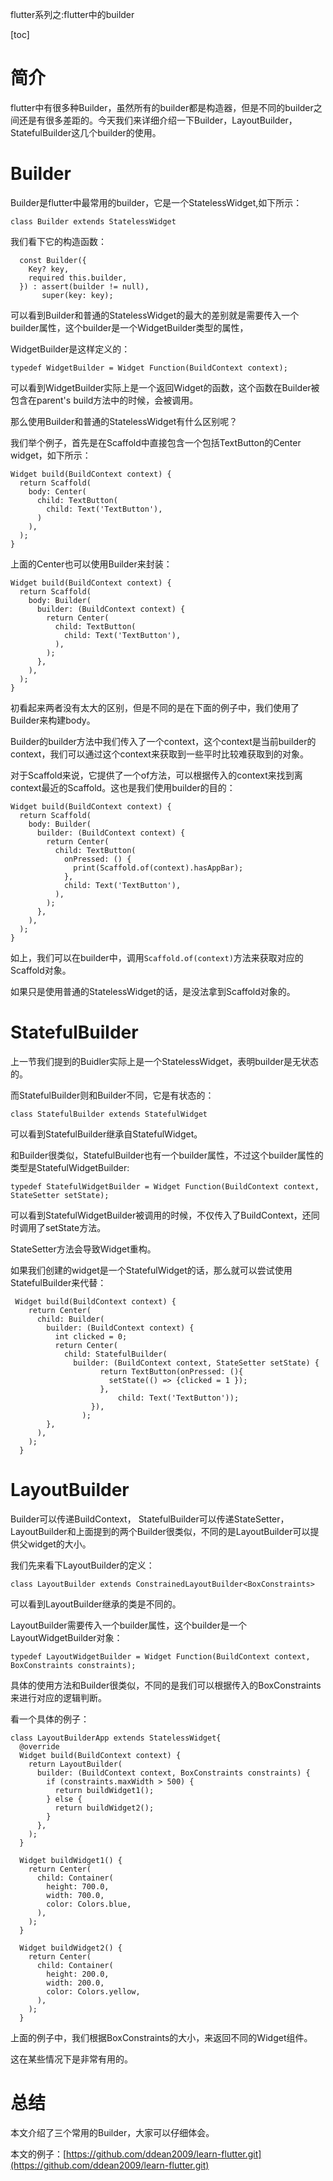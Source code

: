 flutter系列之:flutter中的builder

[toc]

# 简介

flutter中有很多种Builder，虽然所有的builder都是构造器，但是不同的builder之间还是有很多差距的。今天我们来详细介绍一下Builder，LayoutBuilder，StatefulBuilder这几个builder的使用。

# Builder

Builder是flutter中最常用的builder，它是一个StatelessWidget,如下所示：

```
class Builder extends StatelessWidget
```

我们看下它的构造函数：

```
  const Builder({
    Key? key,
    required this.builder,
  }) : assert(builder != null),
       super(key: key);
```

可以看到Builder和普通的StatelessWidget的最大的差别就是需要传入一个builder属性，这个builder是一个WidgetBuilder类型的属性，

WidgetBuilder是这样定义的：

```
typedef WidgetBuilder = Widget Function(BuildContext context);
```

可以看到WidgetBuilder实际上是一个返回Widget的函数，这个函数在Builder被包含在parent's build方法中的时候，会被调用。

那么使用Builder和普通的StatelessWidget有什么区别呢？

我们举个例子，首先是在Scaffold中直接包含一个包括TextButton的Center widget，如下所示：

```
Widget build(BuildContext context) {
  return Scaffold(
    body: Center(
      child: TextButton(
        child: Text('TextButton'),
      )
    ),
  );
}
```

上面的Center也可以使用Builder来封装：

```
Widget build(BuildContext context) {
  return Scaffold(
    body: Builder(
      builder: (BuildContext context) {
        return Center(
          child: TextButton(
            child: Text('TextButton'),
          ),
        );
      },
    ),
  );
}
```

初看起来两者没有太大的区别，但是不同的是在下面的例子中，我们使用了Builder来构建body。

Builder的builder方法中我们传入了一个context，这个context是当前builder的context，我们可以通过这个context来获取到一些平时比较难获取到的对象。

对于Scaffold来说，它提供了一个of方法，可以根据传入的context来找到离context最近的Scaffold。这也是我们使用builder的目的：

```
Widget build(BuildContext context) {
  return Scaffold(
    body: Builder(
      builder: (BuildContext context) {
        return Center(
          child: TextButton(
            onPressed: () {
              print(Scaffold.of(context).hasAppBar);
            },
            child: Text('TextButton'),
          ),
        );
      },
    ),
  );
}
```

如上，我们可以在builder中，调用`Scaffold.of(context)`方法来获取对应的Scaffold对象。

如果只是使用普通的StatelessWidget的话，是没法拿到Scaffold对象的。

# StatefulBuilder

上一节我们提到的Buidler实际上是一个StatelessWidget，表明builder是无状态的。

而StatefulBuilder则和Builder不同，它是有状态的：

```
class StatefulBuilder extends StatefulWidget
```

可以看到StatefulBuilder继承自StatefulWidget。

和Builder很类似，StatefulBuilder也有一个builder属性，不过这个builder属性的类型是StatefulWidgetBuilder:

```
typedef StatefulWidgetBuilder = Widget Function(BuildContext context, StateSetter setState);
```

可以看到StatefulWidgetBuilder被调用的时候，不仅传入了BuildContext，还同时调用了setState方法。

StateSetter方法会导致Widget重构。

如果我们创建的widget是一个StatefulWidget的话，那么就可以尝试使用StatefulBuilder来代替：

```
 Widget build(BuildContext context) {
    return Center(
      child: Builder(
        builder: (BuildContext context) {
          int clicked = 0;
          return Center(
            child: StatefulBuilder(
              builder: (BuildContext context, StateSetter setState) {
                    return TextButton(onPressed: (){
                      setState(() => {clicked = 1 });
                    },
                        child: Text('TextButton'));
                  }),
                );
        },
      ),
    );
  }
```

# LayoutBuilder

Builder可以传递BuildContext， StatefulBuilder可以传递StateSetter，LayoutBuilder和上面提到的两个Builder很类似，不同的是LayoutBuilder可以提供父widget的大小。

我们先来看下LayoutBuilder的定义：

```
class LayoutBuilder extends ConstrainedLayoutBuilder<BoxConstraints> 
```

可以看到LayoutBuilder继承的类是不同的。

LayoutBuilder需要传入一个builder属性，这个builder是一个LayoutWidgetBuilder对象：

```
typedef LayoutWidgetBuilder = Widget Function(BuildContext context, BoxConstraints constraints);
```

具体的使用方法和Builder很类似，不同的是我们可以根据传入的BoxConstraints来进行对应的逻辑判断。

看一个具体的例子：

```
class LayoutBuilderApp extends StatelessWidget{
  @override
  Widget build(BuildContext context) {
    return LayoutBuilder(
      builder: (BuildContext context, BoxConstraints constraints) {
        if (constraints.maxWidth > 500) {
          return buildWidget1();
        } else {
          return buildWidget2();
        }
      },
    );
  }

  Widget buildWidget1() {
    return Center(
      child: Container(
        height: 700.0,
        width: 700.0,
        color: Colors.blue,
      ),
    );
  }

  Widget buildWidget2() {
    return Center(
      child: Container(
        height: 200.0,
        width: 200.0,
        color: Colors.yellow,
      ),
    );
  }
```

上面的例子中，我们根据BoxConstraints的大小，来返回不同的Widget组件。

这在某些情况下是非常有用的。

# 总结

本文介绍了三个常用的Builder，大家可以仔细体会。

本文的例子：[https://github.com/ddean2009/learn-flutter.git](https://github.com/ddean2009/learn-flutter.git)












